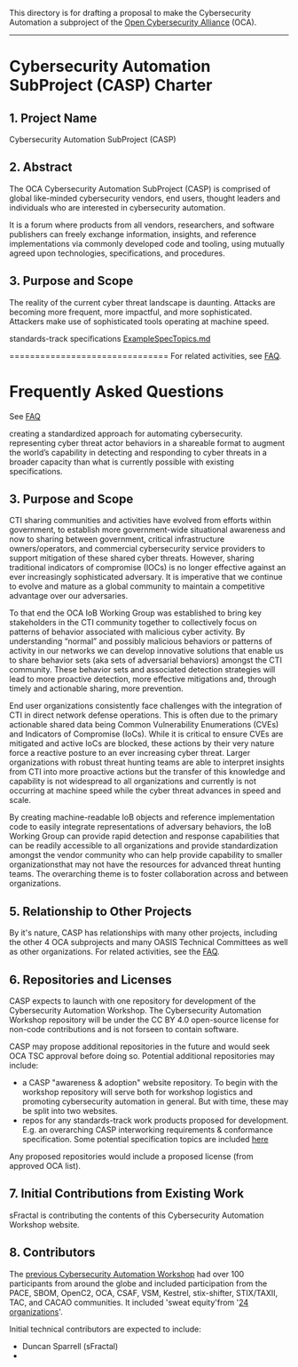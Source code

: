 This directory is for drafting a proposal
to make the Cybersecurity Automation
a subproject of the
[Open Cybersecurity Alliance](https://opencybersecurityalliance.org/) (OCA).

------------------------

# Cybersecurity Automation SubProject (CASP) Charter

## 1. Project Name

Cybersecurity Automation SubProject (CASP)

## 2. Abstract
The OCA Cybersecurity Automation SubProject (CASP)
is comprised of global like-minded cybersecurity vendors, end users,
thought leaders and individuals
who are interested in cybersecurity automation.

It is a forum where products
from all vendors, researchers, and software publishers
can freely exchange information, insights, and reference implementations
via commonly developed code and tooling,
using mutually agreed upon technologies, specifications, and procedures.

## 3. Purpose and Scope
The reality of the current cyber threat landscape is daunting.
Attacks are becoming more frequent, more impactful, and more sophisticated.
Attackers make use of sophisticated tools operating at machine speed.

standards-track specifications
[ExampleSpecTopics.md](./ExampleSpecTopics.md)


===============================
For related activities, see [FAQ](./OCA-Automation-FAQ.md).

# Frequently Asked Questions
See [FAQ](./OCA-Automation-FAQ.md)



creating a standardized approach for
automating cybersecurity.
representing
cyber threat actor behaviors
in a shareable format to augment the world’s capability
in detecting and responding to cyber threats
in a broader capacity
than what is currently possible with existing specifications.

## 3. Purpose and Scope

CTI sharing communities and activities have evolved from efforts within government, to establish more government-wide situational awareness and now to sharing between government, critical infrastructure owners/operators, and commercial cybersecurity service providers to support mitigation of these shared cyber threats.  However, sharing traditional indicators of compromise (IOCs) is no longer effective against an ever increasingly sophisticated adversary.  It is imperative that we continue to evolve and mature as a global community to maintain a competitive advantage over our adversaries.

To that end the OCA IoB Working Group was established to bring key stakeholders in the CTI community together to collectively focus on patterns of behavior associated with malicious cyber activity.  By understanding “normal” and possibly malicious behaviors or patterns of activity in our networks we can develop innovative solutions that enable us to share behavior sets (aka sets of adversarial behaviors) amongst the CTI community.   These behavior sets and associated detection strategies will lead to more proactive detection, more effective mitigations and, through timely and actionable sharing,  more prevention.


End user organizations consistently face challenges with the integration of CTI in direct network defense operations. This is often due to the primary actionable shared data being Common Vulnerability Enumerations (CVEs) and Indicators of Compromise (IoCs). While it is critical to ensure CVEs are mitigated and active IoCs are blocked, these actions by their very nature force a reactive posture to an ever increasing cyber threat. Larger organizations with robust threat hunting teams are able to interpret insights from CTI into more proactive actions but the transfer of this knowledge and capability is not widespread to all organizations and currently is not occurring at machine speed while the cyber threat advances in speed and scale.

By creating machine-readable IoB objects and reference implementation code to easily integrate representations of adversary behaviors, the IoB Working Group can provide rapid detection and response capabilities that can be readily accessible to all organizations and provide standardization amongst the vendor community who can help provide capability to smaller organizationsthat may not have the resources for advanced threat hunting teams. The overarching theme is to foster collaboration across and between organizations.

## 5. Relationship to Other Projects
By it's nature, CASP has relationships with many other
projects, including the other 4 OCA subprojects and
many OASIS Technical Committees
as well as other organizations.
For related activities, see the
[FAQ](./OCA-Automation-FAQ.md).

## 6. Repositories and Licenses
CASP expects to launch with one repository
for development of the Cybersecurity Automation Workshop.
The Cybersecurity Automation Workshop repository
will be under
the CC BY 4.0 open-source license
for non-code contributions
and is not forseen to contain software.

CASP may propose additional repositories in the future
and would seek OCA TSC approval before doing so.
Potential additional repositories may include:
* a CASP "awareness & adoption" website repository. To begin with the workshop repository will serve both for workshop logistics and promoting cybersecurity automation in general. But with time, these may be split into two websites.
* repos for any standards-track work products proposed for development.
E.g. an overarching CASP interworking requirements & conformance specification.
Some potential specification topics are included
[here](./ExampleSpecTopics.md)

Any proposed repositories would include a proposed license
(from approved OCA list).

## 7. Initial Contributions from Existing Work
sFractal is contributing the contents of
this Cybersecurity Automation Workshop website.

## 8. Contributors
The [previous Cybersecurity Automation Workshop](http://www.cybersecurityautomationworkshop.org/Results/)
had over 100 participants from around the globe
and included participation from the
PACE, SBOM, OpenC2, OCA, CSAF,
VSM, Kestrel, stix-shifter, STIX/TAXII, TAC,
and CACAO communities.
It included 'sweat equity'from
'[24 organizations](http://www.cybersecurityautomationworkshop.org/SweatEquity/)'.

Initial technical contributors are expected to include:
* Duncan Sparrell (sFractal)
*
